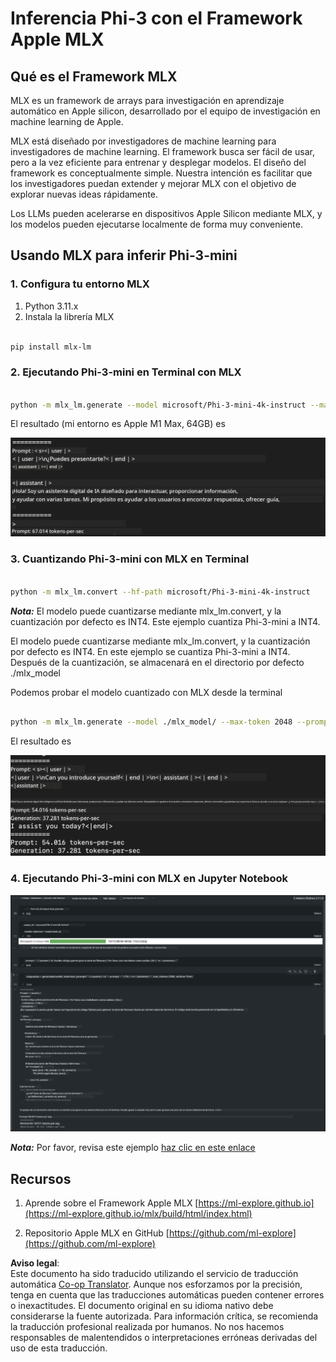 <!--
CO_OP_TRANSLATOR_METADATA:
{
  "original_hash": "dcb656f3d206fc4968e236deec5d4384",
  "translation_date": "2025-07-16T21:00:15+00:00",
  "source_file": "md/01.Introduction/03/MLX_Inference.md",
  "language_code": "es"
}
-->
# **Inferencia Phi-3 con el Framework Apple MLX**

## **Qué es el Framework MLX**

MLX es un framework de arrays para investigación en aprendizaje automático en Apple silicon, desarrollado por el equipo de investigación en machine learning de Apple.

MLX está diseñado por investigadores de machine learning para investigadores de machine learning. El framework busca ser fácil de usar, pero a la vez eficiente para entrenar y desplegar modelos. El diseño del framework es conceptualmente simple. Nuestra intención es facilitar que los investigadores puedan extender y mejorar MLX con el objetivo de explorar nuevas ideas rápidamente.

Los LLMs pueden acelerarse en dispositivos Apple Silicon mediante MLX, y los modelos pueden ejecutarse localmente de forma muy conveniente.

## **Usando MLX para inferir Phi-3-mini**

### **1. Configura tu entorno MLX**

1. Python 3.11.x  
2. Instala la librería MLX

```bash

pip install mlx-lm

```

### **2. Ejecutando Phi-3-mini en Terminal con MLX**

```bash

python -m mlx_lm.generate --model microsoft/Phi-3-mini-4k-instruct --max-token 2048 --prompt  "<|user|>\nCan you introduce yourself<|end|>\n<|assistant|>"

```

El resultado (mi entorno es Apple M1 Max, 64GB) es

![Terminal](../../../../../translated_images/01.5cf57df8f7407cf9281c0237f4e69c3728b8817253aad0835d14108b07c83c88.es.png)

### **3. Cuantizando Phi-3-mini con MLX en Terminal**

```bash

python -m mlx_lm.convert --hf-path microsoft/Phi-3-mini-4k-instruct

```

***Nota:*** El modelo puede cuantizarse mediante mlx_lm.convert, y la cuantización por defecto es INT4. Este ejemplo cuantiza Phi-3-mini a INT4.

El modelo puede cuantizarse mediante mlx_lm.convert, y la cuantización por defecto es INT4. En este ejemplo se cuantiza Phi-3-mini a INT4. Después de la cuantización, se almacenará en el directorio por defecto ./mlx_model

Podemos probar el modelo cuantizado con MLX desde la terminal

```bash

python -m mlx_lm.generate --model ./mlx_model/ --max-token 2048 --prompt  "<|user|>\nCan you introduce yourself<|end|>\n<|assistant|>"

```

El resultado es

![INT4](../../../../../translated_images/02.7b188681a8eadbc111aba8d8006e4b3671788947a99a46329261e169dd2ec29f.es.png)

### **4. Ejecutando Phi-3-mini con MLX en Jupyter Notebook**

![Notebook](../../../../../translated_images/03.b9705a3a5aaa89f9eb0ca04c1a4565dfe4a5e8cc68604227d2eab149fef1d3c7.es.png)

***Nota:*** Por favor, revisa este ejemplo [haz clic en este enlace](../../../../../code/03.Inference/MLX/MLX_DEMO.ipynb)

## **Recursos**

1. Aprende sobre el Framework Apple MLX [https://ml-explore.github.io](https://ml-explore.github.io/mlx/build/html/index.html)

2. Repositorio Apple MLX en GitHub [https://github.com/ml-explore](https://github.com/ml-explore)

**Aviso legal**:  
Este documento ha sido traducido utilizando el servicio de traducción automática [Co-op Translator](https://github.com/Azure/co-op-translator). Aunque nos esforzamos por la precisión, tenga en cuenta que las traducciones automáticas pueden contener errores o inexactitudes. El documento original en su idioma nativo debe considerarse la fuente autorizada. Para información crítica, se recomienda la traducción profesional realizada por humanos. No nos hacemos responsables de malentendidos o interpretaciones erróneas derivadas del uso de esta traducción.